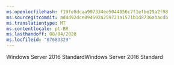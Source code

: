 ```yaml
---
ms.openlocfilehash: f19fe8dcaa997334ee5044056c7f1efbe29a2f98
ms.sourcegitcommit: ad4d92dce894592a259721a1571b1d8736abacdb
ms.translationtype: MT
ms.contentlocale: pt-BR
ms.lasthandoff: 08/04/2020
ms.locfileid: "87683329"
---
```

<span data-ttu-id="a5655-101">Windows Server 2016 Standard</span><span class="sxs-lookup"><span data-stu-id="a5655-101">Windows Server 2016 Standard</span></span>
